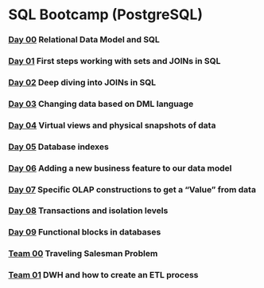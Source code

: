 # SQL Bootcamp (PostgreSQL)

### [Day 00](Day00/) Relational Data Model and SQL
### [Day 01](Day01/) First steps working with sets and JOINs in SQL
### [Day 02](Day02/) Deep diving into JOINs in SQL
### [Day 03](Day03/) Changing data based on DML language
### [Day 04](Day04/) Virtual views and physical snapshots of data
### [Day 05](Day05/) Database indexes
### [Day 06](Day06/) Adding a new business feature to our data model
### [Day 07](Day07/) Specific OLAP constructions to get a “Value” from data
### [Day 08](Day08/) Transactions and isolation levels
### [Day 09](Day09/) Functional blocks in databases
### [Team 00](Team00/) Traveling Salesman Problem
### [Team 01](Team01/) DWH and how to create an ETL process
